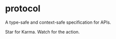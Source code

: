 # protocol
A type-safe and context-safe specification for APIs.

Star for Karma. Watch for the action.
